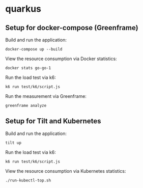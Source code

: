 # quarkus

## Setup for docker-compose (Greenframe)

Build and run the application:

```shell
docker-compose up --build
```

View the resource consumption via Docker statistics:

```shell
docker stats go-go-1
```

Run the load test via k6:

```shell
k6 run test/k6/script.js
```

Run the measurement via Greenframe:

```shell
greenframe analyze
```

## Setup for Tilt and Kubernetes

Build and run the application:

```shell
tilt up
```

Run the load test via k6:

```shell
k6 run test/k6/script.js
```

View the resource consumption via Kubernetes statistics:

```shell
./run-kubectl-top.sh
```

